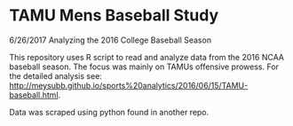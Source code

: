 # TAMU Mens Baseball Study
6/26/2017
Analyzing the 2016 College Baseball Season


This repository uses R script to read and analyze data from the 2016 NCAA baseball season. The focus was mainly on TAMUs offensive prowess. For the detailed analysis see: <http://meysubb.github.io/sports%20analytics/2016/06/15/TAMU-baseball.html>. 

Data was scraped using python found in another repo. 